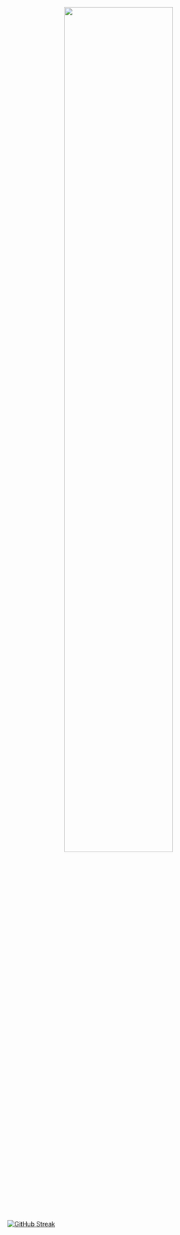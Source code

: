 <p align="center">
<!--   [![trophy](https://github-profile-trophy.vercel.app/?username=joechea-aupp&theme=onedark&title=Commit,PullRequest)](https://github.com/joechea-aupp/github-profile-trophy) -->
  <img src="https://github-profile-trophy.vercel.app/?username=joechea-aupp&theme=onedark&title=Commit,PullRequest" width="70%" />
</p>

[![GitHub Streak](http://github-readme-streak-stats.herokuapp.com?user=joechea-aupp&theme=onedark&exclude_days=Sun%2CSat)](https://git.io/streak-stats)
